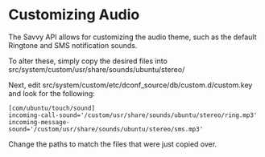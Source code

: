 





# Customizing Audio

The Savvy API allows for customizing the audio theme, such as the default
Ringtone and SMS notification sounds.

To alter these, simply copy the desired files into
src/system/custom/usr/share/sounds/ubuntu/stereo/

Next, edit src/system/custom/etc/dconf_source/db/custom.d/custom.key and look
for the following:

    [com/ubuntu/touch/sound]
    incoming-call-sound='/custom/usr/share/sounds/ubuntu/stereo/ring.mp3'
    incoming-message-sound='/custom/usr/share/sounds/ubuntu/stereo/sms.mp3'

Change the paths to match the files that were just copied over.





